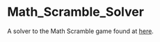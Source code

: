 # Math_Scramble_Solver
A solver to the Math Scramble game found at [here](https://www.theproblemsite.com/games/math-scramble?).
